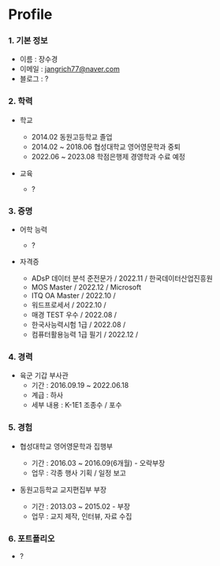 # Profile


### 1. 기본 정보

- 이름 : 장수경
- 이메일 : jangrich77@naver.com
- 블로그 : ?


### 2. 학력
 
 - 학교
   - 2014.02 동원고등학교 졸업
   - 2014.02 ~ 2018.06 협성대학교 영어영문학과 중퇴
   - 2022.06 ~ 2023.08 학점은행제 경영학과 수료 예정

 - 교육
     - ?

 ### 3. 증명
  - 어학 능력
     - ?

  - 자격증
     - ADsP 데이터 분석 준전문가 / 2022.11 / 한국데이터산업진흥원
     - MOS Master / 2022.12 / Microsoft
     - ITQ OA Master / 2022.10 /
     - 워드프로세서 / 2022.10 /
     - 매경 TEST 우수 / 2022.08 /
     - 한국사능력시험 1급 / 2022.08 /
     - 컴퓨터활용능력 1급 필기 / 2022.12 /


### 4. 경력
 - 육군 기갑 부사관
     - 기간 : 2016.09.19 ~ 2022.06.18
     - 계급 : 하사
     - 세부 내용 : K-1E1 조종수 / 포수

### 5. 경험
 - 협성대학교 영어영문학과 집행부
     - 기간 : 2016.03 ~ 2016.09(6개월) - 오락부장
     - 업무 : 각종 행사 기획 / 일정 보고

 - 동원고등학교 교지편집부 부장
     - 기간 : 2013.03 ~ 2015.02 - 부장
     - 업무 : 교지 제작, 인터뷰, 자료 수집

### 6. 포트폴리오
 - ?
